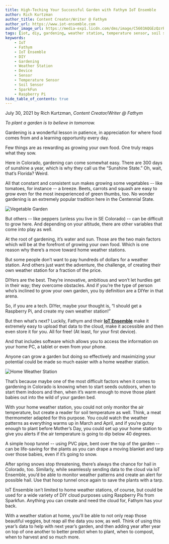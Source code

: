 ```yaml
---
title: High-Teching Your Successful Garden with Fathym IoT Ensemble
author: Rich Kurtzman
author_title: Content Creator/Writer @ Fathym
author_url: https://www.iot-ensemble.com
author_image_url: https://media-exp1.licdn.com/dms/image/C5603AQGEzQzrR9oF7g/profile-displayphoto-shrink_100_100/0/1516568821506?e=1631145600&v=beta&t=UbUTLFlBOv3frvSDHoy1ctdriXvsGDGLt9MHjq8VXCo
tags: [iot, diy, gardening, weather station, temperature sensor, soil sensor, sparkfun, raspberry pi]
keywords:
    - IoT
    - Fathym
    - IoT Ensemble
    - DIY
    - Gardening
    - Weather Station
    - Device
    - Sensor
    - Temperature Sensor
    - Soil Sensor
    - SparkFun
    - Raspberry Pi
hide_table_of_contents: true
--- 
```


July 30, 2021 by Rich Kurtzman, _Content Creator/Writer @ Fathym_

_To plant a garden is to believe in tomorrow._

Gardening is a wonderful lesson in patience, in appreciation for where food comes from and a learning opportunity every day. 

Few things are as rewarding as growing your own food. One truly reaps what they sow. 

Here in Colorado, gardening can come somewhat easy. There are 300 days of sunshine a year, which is why they call us the “Sunshine State.” Oh, wait, that’s Florida? Weird. 

All that constant and consistent sun makes growing some vegetables -- like tomatoes, for instance -- a breeze. Beets, carrots and squash are easy to grow even for the most inexperienced of green thumbs, too. No wonder gardening is an extremely popular tradition here in the Centennial State. 

![Vegetable Garden](https://www.iot-ensemble.com/img/screenshots/vegetable_garden.jpg)

But others -- like peppers (unless you live in SE Colorado) -- can be difficult to grow here. And depending on your altitude, there are other variables that come into play as well. 

At the root of gardening, it’s water and sun. Those are the two main factors which will be at the forefront of growing your own food. Which is one reason why there’s a move toward home weather stations. 

But some people don’t want to pay hundreds of dollars for a weather station. And others just want the adventure, the challenge, of creating their own weather station for a fraction of the price. 

DIYers are the best. They’re innovative, ambitious and won’t let hurdles get in their way; they overcome obstacles. And if you’re the type of person who’s inclined to grow your own garden, you by definition are a DIYer in that arena. 

So, if you are a tech. DIYer, maybe your thought is, “I should get a Raspberry Pi, and create my own weather station!” 

But then what’s next? Luckily, Fathym and their **[IoT Ensemble](https://www.iot-ensemble.com)** make it extremely easy to upload that data to the cloud, make it accessible and then even store it for you. All for free! (At least, for your first device). 

And that includes software which allows you to access the information on your home PC, a tablet or even from your phone. 

Anyone can grow a garden but doing so effectively and maximizing your potential could be made so much easier with a home weather station. 

![Home Weather Station](https://www.iot-ensemble.com/img/screenshots/home_weather_station.jpg)

That’s because maybe one of the most difficult factors when it comes to gardening in Colorado is knowing when to start seeds outdoors, when to start them indoors and then, when it’s warm enough to move those plant babies out into the wild of your garden bed. 

With your home weather station, you could not only monitor the air temperature, but create a reader for soil temperature as well. Think, a meat thermometer adapted for this purpose. You could watch the weather patterns as everything warms up in March and April, and if you’re gutsy enough to plant before Mother’s Day, you could set up your home station to give you alerts if the air temperature is going to dip below 40 degrees. 

A simple hoop tunnel -- using PVC pipe, bent over the top of the garden -- can be life-saving for the plants as you can drape a moving blanket and tarp over those babies, even if it’s going to snow. 

After spring snows stop threatening, there’s always the chance for hail in Colorado, too. Similarly, while seamlessly sending data to the cloud via IoT Ensemble, you’d be able to monitor weather patterns and create an alert for possible hail. Use that hoop tunnel once again to save the plants with a tarp. 

IoT Ensemble isn’t limited to home weather stations, of course, but could be used for a wide variety of DIY cloud purposes using Raspberry Pis from Sparkfun. Anything you can create and need the cloud for, Fathym has your back. 

With a weather station at home, you’ll be able to not only reap those beautiful veggies, but reap all the data you sow, as well. Think of using this year’s data to help with next year’s garden, and then adding year after year on top of one another to better predict when to plant, when to compost, when to harvest and so much more. 